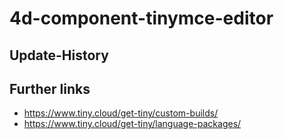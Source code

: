 # 4d-component-tinymce-editor

## Update-History


## Further links
- https://www.tiny.cloud/get-tiny/custom-builds/
- https://www.tiny.cloud/get-tiny/language-packages/